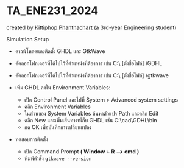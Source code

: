 # TA_ENE231_2024
created by [Kittiphop Phanthachart](https://bento.me/mac-kittiphop) (a 3rd-year Engineering student)

Simulation Setup

- ดาวน์โหลดและติดตั้ง GHDL และ GtkWave
- คัดลอกโฟลเดอร์ที่ได้ไปไว้ที่ตำแหน่งที่ต้องการ เช่น C:\ [ตั่งชื่อไฟล์] \GDHL
- คัดลอกโฟลเดอร์ที่ได้ไปไว้ที่ตำแหน่งที่ต้องการ เช่น C:\ [ตั่งชื่อไฟล์] \gtkwave
- เพิ่ม GHDL ลงใน Environment Variables:
  -  เปิด Control Panel และไปที่ System > Advanced system settings
  -  คลิก Environment Variables
  -  ในส่วนของ System Variables ค้นหาตัวแปร Path และคลิก Edit
  -  คลิก New และเพิ่มเส้นทางท่เีก็บ GHDL เช่น C:\cad\GDHL\bin
  -  กด OK เพื่อบันทึกการเปลี่ยนแปลง

- ทดสอบการติดตั้ง
  -  เปิด Command Prompt **( Window + R --> cmd )**
  -  พิมพ์คำสั่ง `gtkwave --version`
